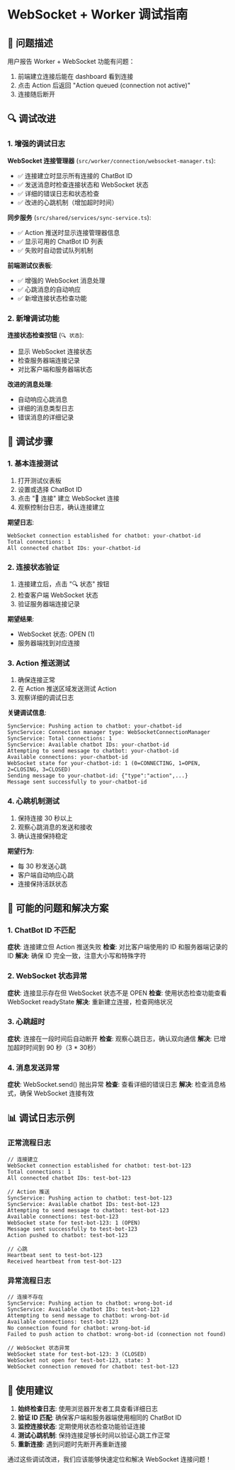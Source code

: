# WebSocket + Worker 调试指南

## 🐛 问题描述

用户报告 Worker + WebSocket 功能有问题：
1. 前端建立连接后能在 dashboard 看到连接
2. 点击 Action 后返回 "Action queued (connection not active)"
3. 连接随后断开

## 🔍 调试改进

### 1. 增强的调试日志

**WebSocket 连接管理器** (`src/worker/connection/websocket-manager.ts`):
- ✅ 连接建立时显示所有连接的 ChatBot ID
- ✅ 发送消息时检查连接状态和 WebSocket 状态
- ✅ 详细的错误日志和状态检查
- ✅ 改进的心跳机制（增加超时时间）

**同步服务** (`src/shared/services/sync-service.ts`):
- ✅ Action 推送时显示连接管理器信息
- ✅ 显示可用的 ChatBot ID 列表
- ✅ 失败时自动尝试队列机制

**前端测试仪表板**:
- ✅ 增强的 WebSocket 消息处理
- ✅ 心跳消息的自动响应
- ✅ 新增连接状态检查功能

### 2. 新增调试功能

**连接状态检查按钮** (`🔍 状态`):
- 显示 WebSocket 连接状态
- 检查服务器端连接记录
- 对比客户端和服务器端状态

**改进的消息处理**:
- 自动响应心跳消息
- 详细的消息类型日志
- 错误消息的详细记录

## 🧪 调试步骤

### 1. 基本连接测试

1. 打开测试仪表板
2. 设置或选择 ChatBot ID
3. 点击 "🔌 连接" 建立 WebSocket 连接
4. 观察控制台日志，确认连接建立

**期望日志**:
```
WebSocket connection established for chatbot: your-chatbot-id
Total connections: 1
All connected chatbot IDs: your-chatbot-id
```

### 2. 连接状态验证

1. 连接建立后，点击 "🔍 状态" 按钮
2. 检查客户端 WebSocket 状态
3. 验证服务器端连接记录

**期望结果**:
- WebSocket 状态: OPEN (1)
- 服务器端找到对应连接

### 3. Action 推送测试

1. 确保连接正常
2. 在 Action 推送区域发送测试 Action
3. 观察详细的调试日志

**关键调试信息**:
```
SyncService: Pushing action to chatbot: your-chatbot-id
SyncService: Connection manager type: WebSocketConnectionManager
SyncService: Total connections: 1
SyncService: Available chatbot IDs: your-chatbot-id
Attempting to send message to chatbot: your-chatbot-id
Available connections: your-chatbot-id
WebSocket state for your-chatbot-id: 1 (0=CONNECTING, 1=OPEN, 2=CLOSING, 3=CLOSED)
Sending message to your-chatbot-id: {"type":"action",...}
Message sent successfully to your-chatbot-id
```

### 4. 心跳机制测试

1. 保持连接 30 秒以上
2. 观察心跳消息的发送和接收
3. 确认连接保持稳定

**期望行为**:
- 每 30 秒发送心跳
- 客户端自动响应心跳
- 连接保持活跃状态

## 🔧 可能的问题和解决方案

### 1. ChatBot ID 不匹配

**症状**: 连接建立但 Action 推送失败
**检查**: 对比客户端使用的 ID 和服务器端记录的 ID
**解决**: 确保 ID 完全一致，注意大小写和特殊字符

### 2. WebSocket 状态异常

**症状**: 连接显示存在但 WebSocket 状态不是 OPEN
**检查**: 使用状态检查功能查看 WebSocket readyState
**解决**: 重新建立连接，检查网络状况

### 3. 心跳超时

**症状**: 连接在一段时间后自动断开
**检查**: 观察心跳日志，确认双向通信
**解决**: 已增加超时时间到 90 秒（3 * 30秒）

### 4. 消息发送异常

**症状**: WebSocket.send() 抛出异常
**检查**: 查看详细的错误日志
**解决**: 检查消息格式，确保 WebSocket 连接有效

## 📊 调试日志示例

### 正常流程日志

```
// 连接建立
WebSocket connection established for chatbot: test-bot-123
Total connections: 1
All connected chatbot IDs: test-bot-123

// Action 推送
SyncService: Pushing action to chatbot: test-bot-123
SyncService: Available chatbot IDs: test-bot-123
Attempting to send message to chatbot: test-bot-123
Available connections: test-bot-123
WebSocket state for test-bot-123: 1 (OPEN)
Message sent successfully to test-bot-123
Action pushed to chatbot: test-bot-123

// 心跳
Heartbeat sent to test-bot-123
Received heartbeat from test-bot-123
```

### 异常流程日志

```
// 连接不存在
SyncService: Pushing action to chatbot: wrong-bot-id
SyncService: Available chatbot IDs: test-bot-123
Attempting to send message to chatbot: wrong-bot-id
Available connections: test-bot-123
No connection found for chatbot: wrong-bot-id
Failed to push action to chatbot: wrong-bot-id (connection not found)

// WebSocket 状态异常
WebSocket state for test-bot-123: 3 (CLOSED)
WebSocket not open for test-bot-123, state: 3
WebSocket connection removed for chatbot: test-bot-123
```

## 🚀 使用建议

1. **始终检查日志**: 使用浏览器开发者工具查看详细日志
2. **验证 ID 匹配**: 确保客户端和服务器端使用相同的 ChatBot ID
3. **监控连接状态**: 定期使用状态检查功能验证连接
4. **测试心跳机制**: 保持连接足够长时间以验证心跳工作正常
5. **重新连接**: 遇到问题时先断开再重新连接

通过这些调试改进，我们应该能够快速定位和解决 WebSocket 连接问题！
